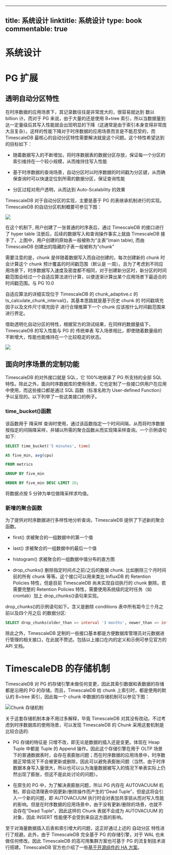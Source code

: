 
---
title: 系统设计
linktitle: 系统设计
type: book
commentable: true
---

# 系统设计

# PG 扩展

## 透明自动分区特性

在时序数据的应用场景下，其记录数往往是非常庞大的，很容易就达到 数以 billion 计。而对于 PG 来说，由于大量的还是使用 B+tree 索引，所以当数据量到达一定量级后其写入性能就会出现明显的下降（这通常是由于索引本身变得非常庞大且复杂）。这样的性能下降对于时序数据的应用场景而言是不能忍受的，而 TimescaleDB 最核心的自动分区特性需要解决就是这个问题。这个特性希望达到的目标如下：

- 随着数据写入的不断增加，将时序数据表的数据分区存放，保证每一个分区的索引维持在一个较小规模，从而维持住写入性能

- 基于时序数据的查询场景，自动分区时以时序数据的时间戳为分区键，从而确保查询时可以快速定位到所需的数据分区，保证查询性能

- 分区过程对用户透明，从而达到 Auto-Scalability 的效果

TimescaleDB 对于自动分区的实现，主要是基于 PG 的表继承机制进行的实现。TimescaleDB 的自动分区机制概要可参见下图：

![](https://s2.ax1x.com/2019/11/24/MO9Eef.md.png)

在这个机制下, 用户创建了一张普通的时序表后，通过 TimescaleDB 的接口进行了 hyper table 注册后，后续的数据写入和查询操作事实上就由 TimescaleDB 接手了。上图中，用户创建的原始表一般被称为“主表”(main table), 而由 TimescaleDB 创建出的隐藏的子表一般被称为“chunk”

需要注意的是，chunk 是伴随着数据写入而自动创建的，每次创建新的 chunk 时会计算这个 chunk 预计覆盖的时间戳范围（默认是 一周）。且为了考虑到不同应用场景下，时序数据写入速度及密度都不相同，对于创建新分区时，新分区的时间戳范围会经过一个自适应算法进行计算，以便逐渐计算出某个应用场景下最适合的时间戳范围。与 PG 10.0

自适应算法的详细实现位于 TimescaleDB 的 chunk_adaptive.c 的 ts_calculate_chunk_interval()，其基本思路就是基于历史 chunk 的 时间戳填充因子以及文件尺寸填充因子 进行合理推算下一个 chunk 应该按什么时间戳范围来进行界定。

借助透明化自动分区的特性，根据官方的测试结果，在同样的数据量级下，TimescaleDB 的写入性能与 PG 的 传统单表 写入场景相比，即使随着数量级的不断增大，性能也能维持在一个比较稳定的状态。

![](https://s2.ax1x.com/2019/11/24/MO9Qln.md.png)

## 面向时序场景的定制功能

TimescaleDB 的对外接口就是 SQL，它 100%地继承了 PG 所支持的全部 SQL 特性。除此之外，面向时序数据库的使用场景，它也定制了一些接口供用户在应用中使用，而这些接口都是通过 SQL 函数（标准名称为 User-defined Function）予以呈现的。以下列举了一些这类接口的例子。

### time_bucket()函数

该函数用于 降采样 查询时使用，通过该函数指定一个时间间隔，从而将时序数据按指定的间隔降采样，并辅以所需的聚合函数从而实现降采样查询。一个示例语句如下:

```sql
SELECT time_bucket('5 minutes', time)

AS five_min, avg(cpu)

FROM metrics

GROUP BY five_min

ORDER BY five_min DESC LIMIT 10;
```

将数据点按 5 分钟为单位做降采样求均值。

### 新增的聚合函数

为了提供对时序数据进行多样性地分析查询，TimescaleDB 提供了下述新的聚合函数。

- first() 求被聚合的一组数据中的第一个值

- last() 求被聚合的一组数据中的最后一个值

- histogram() 求被聚合的一组数据中值分布的直方图

- drop_chunks() 删除指定时间点之前/之后的数据 chunk. 比如删除三个月时间前的所有 chunk 等等。这个接口可以用来类比 InfluxDB 的 Retention Policies 特性，但是目前 TimescaleDB 尚未实现自动执行的 chunk 删除。若需要完整的 Retention Policies 特性，需要使用系统级的定时任务（如 crontab）加上 drop_chunks()语句来实现。

drop_chunks()的示例语句如下。含义是删除 conditions 表中所有距今三个月之前以及四个月之后
的数据分区:

```sql
SELECT drop_chunks(older_than => interval '3 months', newer_than => interval '4 months', table_name => 'conditions');
```

除此之外，TimescaleDB 定制的一些接口基本都是方便数据库管理员对元数据进行管理的相关接口，在此就不赘述。包括以上接口在内的定义和示例可参见官方的 API 文档。

# TimescaleDB 的存储机制

TimescaleDB 对 PG 的存储引擎未做任何变更，因此其索引数据和表数据的存储都是沿用的 PG 的存储。而且，TimescaleDB 给 chunk 上索引时，都是使用的默认的 B+tree 索引，因此每一个 chunk 中数据的存储机制可以参见下图：

![Chunk 存储机制](https://s2.ax1x.com/2019/11/24/MOCrgs.md.png)

关于这套存储机制本身不用过多解释，毕竟 TimescaleDB 对其没有改动。不过考虑到时序数据库的使用场景，可以发现 TimescaleDB 的 Chunk 采用这套机制是比较合适的:

- PG 存储的特征是 只增不改，即无论是数据的插入还是变更。体现在 Heap Tuple 中都是 Tuple 的 Append 操作。因此这个存储引擎在用于 OLTP 场景下的普通数据表时，会存在表膨胀问题；而在时序数据的应用场景中，时序数据正常情况下不会被更新或删除，因此可以避免表膨胀问题（当然，由于时序数据本身写入量很大，所以也可以认为海量数据被写入的情况下单表实际上仍然出现了膨胀，但这不是此处讨论的问题）。

- 在原生的 PG 中，为了解决表膨胀问题，所以 PG 内存在 AUTOVACUUM 机制，即自动清理表中因更新/删除操作而产生的“Dead Tuple”，但是这将会引入一个新的问题，即 AUTOVACUUM 执行时会对表加共享锁从而对写入性能的影响。但是在时序数据的应用场景中，由于没有更新/删除的场景，也就不会存在“Dead Tuple“，因此这样的 Chunk 表就不会成为 AUTOVACUUM 的对象，因此 INSERT 性能便不会受到来自这方面的影响。

至于对海量数据插入后表和索引增大的问题，这正好通过上述的 自动分区 特性进行了规避。此外，由于 TimescaleDB 完全基于 PG 的存储引擎，对于 WAL 也未做任何修改。因此 TimescaleDB 的高可用集群方案也可基于 PG 的流复制技术进行搭建。TimescaleDB 官方也介绍了一些[基于开源组件的 HA 方案](https://blog.timescale.com/blog/high-availability-timescaledb-postgresql-patroni-a4572264a831/)。

    